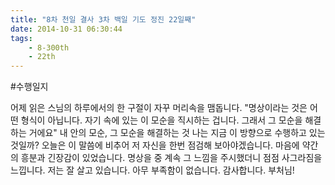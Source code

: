 ```yaml
---
title: "8차 천일 결사 3차 백일 기도 정진 22일째"
date: 2014-10-31 06:30:44
tags:
    - 8-300th
    - 22th
---
```


#수행일지

어제 읽은 스님의 하루에서의 한 구절이 자꾸 머리속을 맴돕니다. "명상이라는 것은 어떤 형식이 아닙니다. 자기 속에 있는 이 모순을 직시하는 겁니다. 그래서 그 모순을 해결하는 거에요" 내 안의 모순, 그 모순을 해결하는 것 나는 지금 이 방향으로 수행하고 있는 것일까? 오늘은 이 말씀에 비추어 저 자신을 한번 점검해 보아야겠습니다. 마음에 약간의 흥분과 긴장감이 있었습니다. 명상을 중 계속 그 느낌을 주시했더니 점점 사그라짐을 느낍니다. 저는 잘 살고 있습니다. 아무 부족함이 없습니다. 감사합니다. 부처님!
